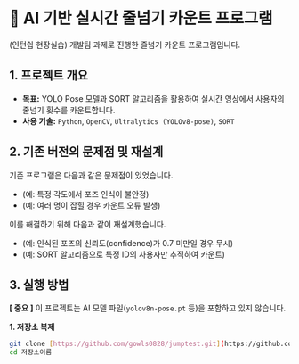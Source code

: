 # 🤖 AI 기반 실시간 줄넘기 카운트 프로그램

(인턴쉽 현장실습) 개발팀 과제로 진행한 줄넘기 카운트 프로그램입니다.

## 1. 프로젝트 개요
- **목표:** YOLO Pose 모델과 SORT 알고리즘을 활용하여 실시간 영상에서 사용자의 줄넘기 횟수를 카운트합니다.
- **사용 기술:** `Python`, `OpenCV`, `Ultralytics (YOLOv8-pose)`, `SORT`

## 2. 기존 버전의 문제점 및 재설계
기존 프로그램은 다음과 같은 문제점이 있었습니다.
- (예: 특정 각도에서 포즈 인식이 불안정)
- (예: 여러 명이 잡힐 경우 카운트 오류 발생)

이를 해결하기 위해 다음과 같이 재설계했습니다.
- (예: 인식된 포즈의 신뢰도(confidence)가 0.7 미만일 경우 무시)
- (예: SORT 알고리즘으로 특정 ID의 사용자만 추적하여 카운트)

## 3. 실행 방법

**[ 중요 ]**
이 프로젝트는 AI 모델 파일(`yolov8n-pose.pt` 등)을 포함하고 있지 않습니다.

**1. 저장소 복제**
```bash
git clone [https://github.com/gowls0828/jumptest.git](https://github.com/gowls0828/jumptest.git)
cd 저장소이름